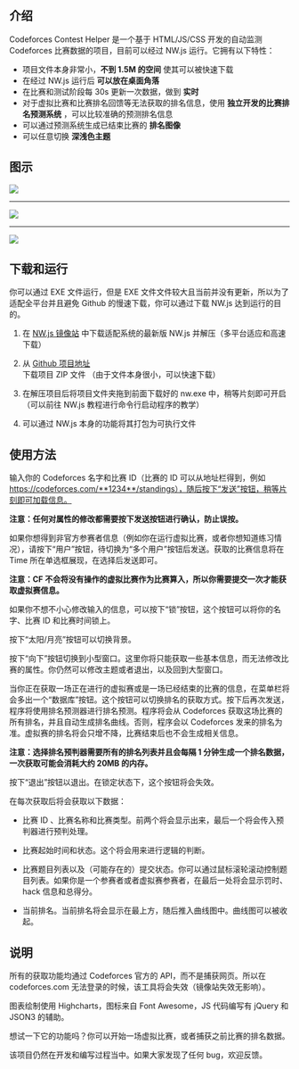 ## 介绍

Codeforces Contest Helper 是一个基于 HTML/JS/CSS 开发的自动监测 Codeforces 比赛数据的项目，目前可以经过 NW.js 运行。它拥有以下特性：

- 项目文件本身非常小，**不到 1.5M 的空间** 使其可以被快速下载
- 在经过 NW.js 运行后 **可以放在桌面角落**
- 在比赛和测试阶段每 30s 更新一次数据，做到 **实时**
- 对于虚拟比赛和比赛排名回馈等无法获取的排名信息，使用 **独立开发的比赛排名预测系统** ，可以比较准确的预测排名信息
- 可以通过预测系统生成已结束比赛的 **排名图像**
- 可以任意切换 **深浅色主题**

## 图示

![](https://cdn.luogu.com.cn/upload/image_hosting/msni3fvj.png)

---

![](https://cdn.luogu.com.cn/upload/image_hosting/jqbee3jd.png)

---

![](https://cdn.luogu.com.cn/upload/image_hosting/fn9he0jm.png)


## 下载和运行

你可以通过 EXE 文件运行，但是 EXE 文件文件较大且当前并没有更新，所以为了适配全平台并且避免 Github 的慢速下载，你可以通过下载 NW.js 达到运行的目的。

1. 在 [NW.js 镜像站](http://npm.taobao.org/mirrors/nwjs/) 中下载适配系统的最新版 NW.js 并解压（多平台适应和高速下载）

2. 从 [Github 项目地址](https://github.com/tiger2005/CodeforcesContestHelper) 下载项目 ZIP 文件 （由于文件本身很小，可以快速下载）

3. 在解压项目后将项目文件夹拖到前面下载好的 nw.exe 中，稍等片刻即可开启 （可以前往 NW.js 教程进行命令行启动程序的教学）

4. 可以通过 NW.js 本身的功能将其打包为可执行文件

## 使用方法

输入你的 Codeforces 名字和比赛 ID（比赛的 ID 可以从地址栏得到，例如 https://codeforces.com/**1234**/standings），随后按下“发送”按钮，稍等片刻即可加载信息。

**注意：任何对属性的修改都需要按下发送按钮进行确认，防止误按。**

如果你想得到非官方参赛者信息（例如你在运行虚拟比赛，或者你想知道练习情况），请按下“用户”按钮，待切换为“多个用户”按钮后发送。获取的比赛信息将在 Time 所在单选框展现，在选择后发送即可。

**注意：CF 不会将没有操作的虚拟比赛作为比赛算入，所以你需要提交一次才能获取虚拟赛信息。**

如果你不想不小心修改输入的信息，可以按下“锁”按钮，这个按钮可以将你的名字、比赛 ID 和比赛时间锁上。

按下“太阳/月亮”按钮可以切换背景。

按下“向下”按钮切换到小型窗口。这里你将只能获取一些基本信息，而无法修改比赛的属性。你仍然可以修改主题或者退出，以及回到大型窗口。

当你正在获取一场正在进行的虚拟赛或是一场已经结束的比赛的信息，在菜单栏将会多出一个“数据库”按钮。这个按钮可以切换排名的获取方式。按下后再次发送，程序将使用排名预测器进行排名预测。程序将会从 Codeforces 获取这场比赛的所有排名，并且自动生成排名曲线。否则，程序会以 Codeforces 发来的排名为准。虚拟赛的排名将会只增不降，比赛结束后也不会生成相关信息。

**注意：选择排名预判器需要所有的排名列表并且会每隔 1 分钟生成一个排名数据，一次获取可能会消耗大约 20MB 的内存。**

按下“退出”按钮以退出。在锁定状态下，这个按钮将会失效。

在每次获取后将会获取以下数据：

- 比赛 ID 、比赛名称和比赛类型。前两个将会显示出来，最后一个将会传入预判器进行预判处理。

- 比赛起始时间和状态。这个将会用来进行逻辑的判断。

- 比赛题目列表以及（可能存在的）提交状态。你可以通过鼠标滚轮滚动控制题目列表。如果你是一个参赛者或者虚拟赛参赛者，在最后一处将会显示罚时、hack 信息和总得分。

- 当前排名。当前排名将会显示在最上方，随后推入曲线图中。曲线图可以被收起。

## 说明

所有的获取功能均通过 Codeforces 官方的 API，而不是捕获网页。所以在 codeforces.com 无法登录的时候，该工具将会失效（镜像站失效无影响）。

图表绘制使用 Highcharts，图标来自 Font Awesome，JS 代码编写有 jQuery 和 JSON3 的辅助。

想试一下它的功能吗？你可以开始一场虚拟比赛，或者捕获之前比赛的排名数据。

该项目仍然在开发和编写过程当中。如果大家发现了任何 bug，欢迎反馈。